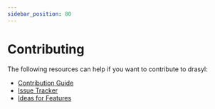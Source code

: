 ```yaml
---
sidebar_position: 80
---
```

# Contributing

The following resources can help if you want to contribute to drasyl:

* [Contribution Guide](https://github.com/drasyl-overlay/drasyl/blob/master/CONTRIBUTING.md)
* [Issue Tracker](https://github.com/drasyl-overlay/drasyl/issues)
* [Ideas for Features](https://github.com/orgs/drasyl-overlay/projects/1)
